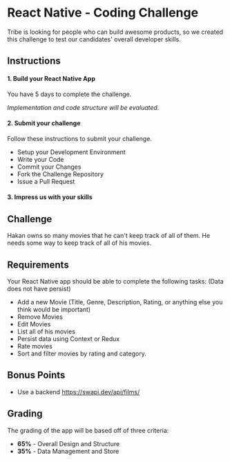 
# React Native - Coding Challenge

Tribe is looking for people who can build awesome products, so we created this challenge to test our candidates' overall developer skills.

## Instructions
#### 1. Build your React Native App
You have 5 days to complete the challenge.

*Implementation and code structure will be evaluated.*
#### 2. Submit your challenge
Follow these instructions to submit your challenge.
* Setup your Development Environment
* Write your Code
* Commit your Changes
* Fork the Challenge Repository
* Issue a Pull Request


#### 3. Impress us with your skills

## Challenge
Hakan owns so many movies that he can't keep track of all of them. He needs some way to keep track of all of his movies.

## Requirements
Your React Native app should be able to complete the following tasks: (Data does not have persist)
* Add a new Movie (Title, Genre, Description, Rating, or anything else you think would be important)
* Remove Movies
* Edit Movies
* List all of his movies
* Persist data using Context or Redux
* Rate movies 
* Sort and filter movies by rating and category.

## Bonus Points
* Use a backend 
https://swapi.dev/api/films/

## Grading
The grading of the app  will be based off of three criteria:
* **65%** - Overall Design and Structure
* **35%** - Data Management and Store
